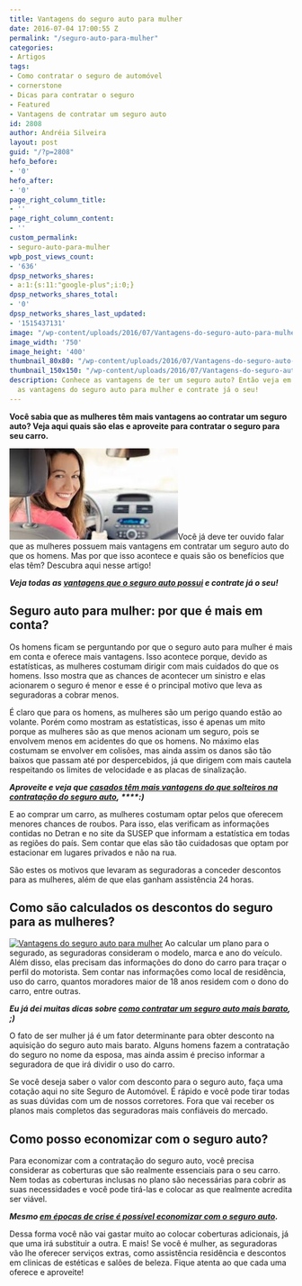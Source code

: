```yaml
---
title: Vantagens do seguro auto para mulher
date: 2016-07-04 17:00:55 Z
permalink: "/seguro-auto-para-mulher"
categories:
- Artigos
tags:
- Como contratar o seguro de automóvel
- cornerstone
- Dicas para contratar o seguro
- Featured
- Vantagens de contratar um seguro auto
id: 2808
author: Andréia Silveira
layout: post
guid: "/?p=2808"
hefo_before:
- '0'
hefo_after:
- '0'
page_right_column_title:
- ''
page_right_column_content:
- ''
custom_permalink:
- seguro-auto-para-mulher
wpb_post_views_count:
- '636'
dpsp_networks_shares:
- a:1:{s:11:"google-plus";i:0;}
dpsp_networks_shares_total:
- '0'
dpsp_networks_shares_last_updated:
- '1515437131'
image: "/wp-content/uploads/2016/07/Vantagens-do-seguro-auto-para-mulher.png"
image_width: '750'
image_height: '400'
thumbnail_80x80: "/wp-content/uploads/2016/07/Vantagens-do-seguro-auto-para-mulher-80x80.png"
thumbnail_150x150: "/wp-content/uploads/2016/07/Vantagens-do-seguro-auto-para-mulher-150x150.png"
description: Conhece as vantagens de ter um seguro auto? Então veja em nosso artigo
  as vantagens do seguro auto para mulher e contrate já o seu!
---
```


**Você sabia que as mulheres têm mais vantagens ao contratar um seguro auto? Veja aqui quais são elas e aproveite para contratar o seguro para seu carro.**

[<img class="alignleft wp-image-2809 size-medium" title="Vantagens do seguro auto para mulher" src="/wp-content/uploads/2016/07/seguro-auto-para-mulher-300x162.jpg" alt="Vantagens do seguro auto para mulher" width="300" height="162" />](/wp-content/uploads/2016/07/seguro-auto-para-mulher.jpg)Você já deve ter ouvido falar que as mulheres possuem mais vantagens em contratar um seguro auto do que os homens. Mas por que isso acontece e quais são os benefícios que elas têm? Descubra aqui nesse artigo!

**_Veja todas as <a href="/seguros-de-carros" target="_blank">vantagens que o seguro auto possui</a> e contrate já o seu!_**

## Seguro auto para mulher: por que é mais em conta?

Os homens ficam se perguntando por que o seguro auto para mulher é mais em conta e oferece mais vantagens. Isso acontece porque, devido as estatísticas, as mulheres costumam dirigir com mais cuidados do que os homens. Isso mostra que as chances de acontecer um sinistro e elas acionarem o seguro é menor e esse é o principal motivo que leva as seguradoras a cobrar menos.

É claro que para os homens, as mulheres são um perigo quando estão ao volante. Porém como mostram as estatísticas, isso é apenas um mito porque as mulheres são as que menos acionam um seguro, pois se envolvem menos em acidentes do que os homens. No máximo elas costumam se envolver em colisões, mas ainda assim os danos são tão baixos que passam até por despercebidos, já que dirigem com mais cautela respeitando os limites de velocidade e as placas de sinalização.

**_Aproveite e veja que <a href="/seguro-barato-para-casados" target="_blank">casados têm mais vantagens do que solteiros na contratação do seguro auto</a>, _****_:)_**

E ao comprar um carro, as mulheres costumam optar pelos que oferecem menores chances de roubos. Para isso, elas verificam as informações contidas no Detran e no site da SUSEP que informam a estatística em todas as regiões do país. Sem contar que elas são tão cuidadosas que optam por estacionar em lugares privados e não na rua.

São estes os motivos que levaram as seguradoras a conceder descontos para as mulheres, além de que elas ganham assistência 24 horas.

## Como são calculados os descontos do seguro para as mulheres?

[<img class="alignleft wp-image-2810" title="Vantagens do seguro auto para mulher" src="/wp-content/uploads/2016/07/Vantagens-do-seguro-auto-para-mulher.png" alt="Vantagens do seguro auto para mulher" width="380" height="203" srcset="/wp-content/uploads/2016/07/Vantagens-do-seguro-auto-para-mulher.png 750w, /wp-content/uploads/2016/07/Vantagens-do-seguro-auto-para-mulher-250x133.png 250w, /wp-content/uploads/2016/07/Vantagens-do-seguro-auto-para-mulher-700x373.png 700w, /wp-content/uploads/2016/07/Vantagens-do-seguro-auto-para-mulher-120x64.png 120w" sizes="(max-width: 380px) 100vw, 380px" />](/wp-content/uploads/2016/07/Vantagens-do-seguro-auto-para-mulher.png) Ao calcular um plano para o segurado, as seguradoras consideram o modelo, marca e ano do veículo. Além disso, elas precisam das informações do dono do carro para traçar o perfil do motorista. Sem contar nas informações como local de residência, uso do carro, quantos moradores maior de 18 anos residem com o dono do carro, entre outras.

**_Eu já dei muitas dicas sobre <a href="/seguro-auto-mais-barato" target="_blank">como contratar um seguro auto mais barato</a>, ;)_**

O fato de ser mulher já é um fator determinante para obter desconto na aquisição do seguro auto mais barato. Alguns homens fazem a contratação do seguro no nome da esposa, mas ainda assim é preciso informar a seguradora de que irá dividir o uso do carro.

Se você deseja saber o valor com desconto para o seguro auto, faça uma cotação aqui no site Seguro de Automóvel. É rápido e você pode tirar todas as suas dúvidas com um de nossos corretores. Fora que vai receber os planos mais completos das seguradoras mais confiáveis do mercado.

## Como posso economizar com o seguro auto?

Para economizar com a contratação do seguro auto, você precisa considerar as coberturas que são realmente essenciais para o seu carro. Nem todas as coberturas inclusas no plano são necessárias para cobrir as suas necessidades e você pode tirá-las e colocar as que realmente acredita ser viável.

**_Mesmo <a href="/seguro-em-epocas-de-crise" target="_blank">em épocas de crise é possível economizar com o seguro auto</a>._**

Dessa forma você não vai gastar muito ao colocar coberturas adicionais, já que uma irá substituir a outra. E mais! Se você é mulher, as seguradoras vão lhe oferecer serviços extras, como assistência residência e descontos em clinicas de estéticas e salões de beleza. Fique atenta ao que cada uma oferece e aproveite!